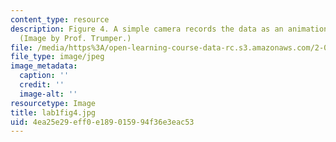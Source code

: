 ```yaml
---
content_type: resource
description: Figure 4. A simple camera records the data as an animation on the screen.
  (Image by Prof. Trumper.)
file: /media/https%3A/open-learning-course-data-rc.s3.amazonaws.com/2-003-modeling-dynamics-and-control-i-spring-2005/4ea25e29eff0e189015994f36e3eac53_lab1fig4.jpg
file_type: image/jpeg
image_metadata:
  caption: ''
  credit: ''
  image-alt: ''
resourcetype: Image
title: lab1fig4.jpg
uid: 4ea25e29-eff0-e189-0159-94f36e3eac53
---
```

